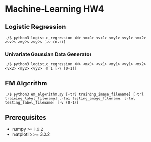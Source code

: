 # Machine-Learning HW4

## Logistic Regression
```shell script
./$ python3 logistic_regression <N> <mx1> <vx1> <my1> <vy1> <mx2> <vx2> <my2> <vy2> [-v (0-1)]
```
### Univariate Gaussian Data Generator
```shell script
./$ python3 logistic_regression <N> <mx1> <vx1> <my1> <vy1> <mx2> <vx2> <my2> <vy2> -m 1 [-v (0-1)]
```

## EM Algorithm
```shell script
./$ python3 em_algorithm.py [-tri training_image_filename] [-trl training_label_filename] [-tei testing_image_filename] [-tel testing_label_filename] [-v (0-1)]
```

## Prerequisites
* numpy >= 1.9.2
* matplotlib >= 3.3.2
